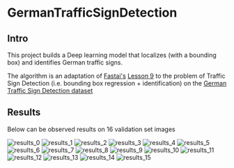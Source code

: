 # GermanTrafficSignDetection
## Intro
This project builds a Deep learning model that localizes (with a bounding box) and identifies German traffic signs.

The algorithm is an adaptation of [Fastai's](https://www.fast.ai) [Lesson 9](https://github.com/fastai/fastai/blob/master/courses/dl2/pascal-multi.ipynb) to the problem of Traffic Sign Detection (i.e. bounding box regression + identification) on the  [German Traffic Sign Detection dataset](http://benchmark.ini.rub.de/?section=gtsdb&subsection=news) 

## Results
Below can be observed results on 16 validation set images

![results_0](ValidSetResults/results_0.png)
![results_1](ValidSetResults/results_1.png)
![results_2](ValidSetResults/results_2.png)
![results_3](ValidSetResults/results_3.png)
![results_4](ValidSetResults/results_4.png)
![results_5](ValidSetResults/results_5.png)
![results_6](ValidSetResults/results_6.png)
![results_7](ValidSetResults/results_7.png)
![results_8](ValidSetResults/results_8.png)
![results_9](ValidSetResults/results_9.png)
![results_10](ValidSetResults/results_10.png)
![results_11](ValidSetResults/results_11.png)
![results_12](ValidSetResults/results_12.png)
![results_13](ValidSetResults/results_13.png)
![results_14](ValidSetResults/results_14.png)
![results_15](ValidSetResults/results_15.png)

